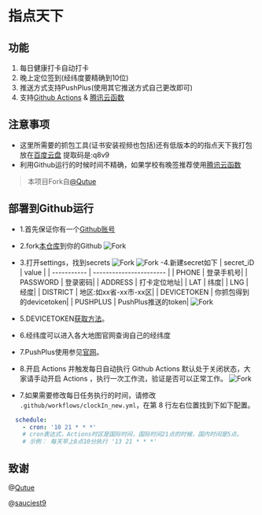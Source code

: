# 指点天下
## 功能
1. 每日健康打卡自动打卡
2. 晚上定位签到(经纬度要精确到10位)
3. 推送方式支持PushPlus(使用其它推送方式自己更改即可)
4. 支持[Github Actions](https://github.com/beggerlove/ZDTX) & [腾讯云函数](https://github.com/beggerlove/ZDTX/tree/serverless)

## 注意事项
- 这里所需要的抓包工具(证书安装视频也包括)还有低版本的的指点天下我打包放在[百度云盘](https://pan.baidu.com/s/1ZhgkBPuQL_TplsMtFLWs1A) 提取码是:q8v9
- 利用Github运行的时候时间不精确，如果学校有晚签推荐使用[腾讯云函数](https://github.com/beggerlove/ZDTX/tree/serverless/)

> 本项目Fork自[@Qutue](https://github.com/Qutue)

## 部署到Github运行
- 1.首先保证你有一个[Github账号](https://github.com/)

- 2.fork[本仓库](https://github.com/beggerlove/ZDTX)到你的Github
![Fork](https://cdn.jsdelivr.net/gh/beggerlove/ZDTX@master/img/img3.png)
- 3.打开settings，找到secrets
![Fork](https://cdn.jsdelivr.net/gh/beggerlove/ZDTX@master/img/img2.png)
![Fork](https://cdn.jsdelivr.net/gh/beggerlove/ZDTX@master/img/img1.png)
-4.新建secret如下
| secret_iD   | value                   |
| ----------- | ----------------------- |
| PHONE       | 登录手机号|
| PASSWORD    | 登录密码|
| ADDRESS     | 打卡定位地址|
| LAT         | 纬度|
| LNG         | 经度|
| DISTRICT    | 地区:如xx省-xx市-xx区|
| DEVICETOKEN | 你抓包得到的devicetoken|
| PUSHPLUS       | PushPlus推送的token|
![Fork](https://cdn.jsdelivr.net/gh/beggerlove/ZDTX@master/img/img.png)
- 5.DEVICETOKEN[获取方法](https://mp.weixin.qq.com/s/9ww2373nxj3JyV4o1VAvAw)。

- 6.经纬度可以进入各大地图官网查询自己的经纬度

- 7.PushPlus使用参见[官网](http://www.pushplus.plus/)。

- 8.开启 Actions 并触发每日自动执行
Github Actions 默认处于关闭状态，大家请手动开启 Actions ，执行一次工作流，验证是否可以正常工作。
![Fork](https://cdn.jsdelivr.net/gh/beggerlove/ZDTX@master/img/img4.png)

- 7.如果需要修改每日任务执行的时间，请修改 `.github/workflows/clockIn_new.yml`，在第 8 行左右位置找到下如下配置。

```yml
  schedule:
    - cron: '10 21 * * *'
    # cron表达式，Actions时区是国际时间，国际时间21点的时候，国内时间是5点。
    # 示例： 每天早上8点10分执行 '13 21 * * *'
```

## 致谢
@[Qutue](https://github.com/Qutue)

@[sauciest9](https://github.com/sauciest9)


